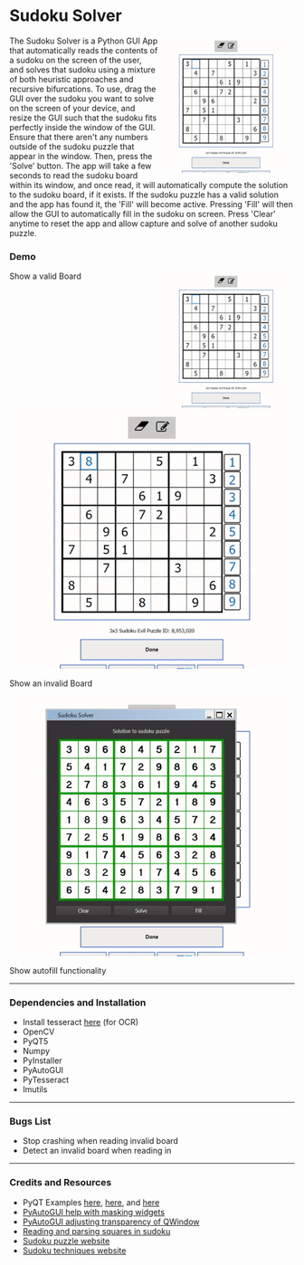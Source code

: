 # Sudoku Solver

<img align="right" src=data/SudokuSolverReadMe_Valid_Board.gif width="242" height="242"/>

The Sudoku Solver is a Python GUI App that automatically reads the contents of a sudoku on the screen of the user,
and solves that sudoku using a mixture of both heuristic approaches and recursive bifurcations. To use, drag the GUI
over the sudoku you want to solve on the screen of your device, and resize the GUI such that the sudoku fits perfectly 
inside the window of the GUI. Ensure that there aren't any numbers outside of the sudoku puzzle that appear in the 
window. Then, press the 'Solve' button. The app will take a few seconds to read the sudoku board within its window,
and once read, it will automatically compute the solution to the sudoku board, if it exists. If the sudoku puzzle
has a valid solution and the app has found it, the 'Fill' will become active. Pressing 'Fill' will then allow the GUI
to automatically fill in the sudoku on screen. Press 'Clear' anytime to reset the app and allow capture and solve of
another sudoku puzzle.

### Demo

<img align="right" src=data/SudokuSolverReadMe_Valid_Board.gif width="242" height="242"/>

Show a valid Board

![Demo Invalid Board](data/SudokuSolverReadMe_Invalid_Board.gif)

Show an invalid Board

![Demo Fill Board](data/SudokuSolverReadMe_Fill_Board.gif)

Show autofill functionality

___
### Dependencies and Installation
- Install tesseract [here](https://github.com/UB-Mannheim/tesseract/wiki) (for OCR)
- OpenCV
- PyQT5
- Numpy
- PyInstaller
- PyAutoGUI
- PyTesseract
- Imutils

___
### Bugs List
- Stop crashing when reading invalid board
- Detect an invalid board when reading in
___
### Credits and Resources
- PyQT Examples [here](https://github.com/pyqt/examples), [here](https://wiki.python.org/moin/PyQt/Tutorials), and [here](http://zetcode.com/gui/pyqt5/firstprograms/)
- [PyAutoGUI help with masking widgets](https://stackoverflow.com/questions/57717331/is-it-possible-to-create-qmainwindow-with-only-outer-border)
- [PyAutoGUI adjusting transparency of QWindow](https://www.geeksforgeeks.org/pyqt5-how-to-create-semi-transparent-window/#:~:text=When%20we%20design%20an%20application,belongs%20to%20the%20QWidget%20class%20.)
- [Reading and parsing squares in sudoku](https://stackoverflow.com/questions/59182827/how-to-get-the-cells-of-a-sudoku-grid-with-opencv)
- [Sudoku puzzle website](https://www.puzzle-sudoku.com/)
- [Sudoku techniques website](https://www.sudokuwiki.org/sudoku.htm)